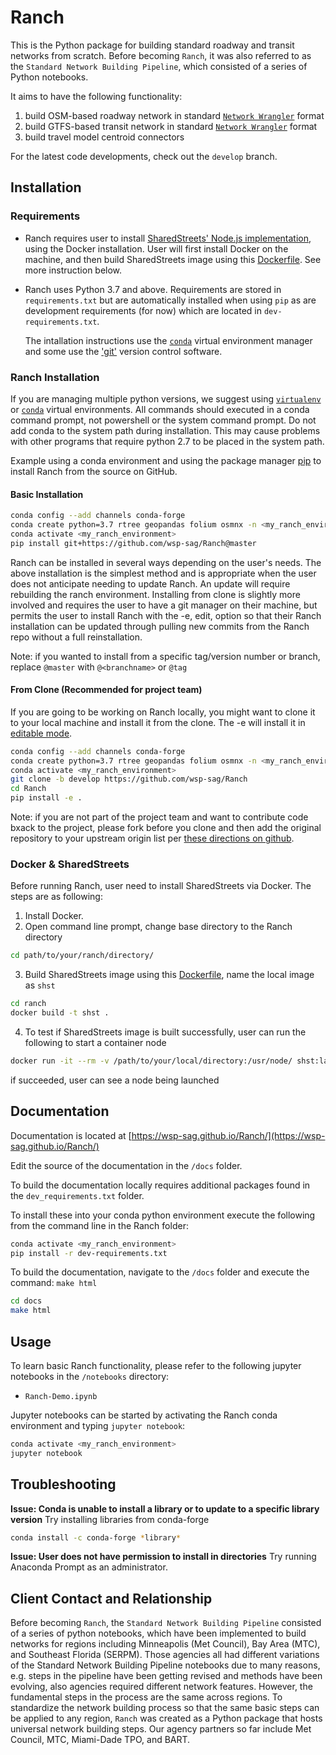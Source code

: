 # Ranch
This is the Python package for building standard roadway and transit networks from scratch. Before becoming `Ranch`, it was also referred to as the `Standard Network Building Pipeline`, which consisted of a series of Python notebooks.

It aims to have the following functionality:

 1. build OSM-based roadway network in standard [`Network Wrangler`](https://github.com/wsp-sag/network_wrangler) format
 2. build GTFS-based transit network in standard [`Network Wrangler`](https://github.com/wsp-sag/network_wrangler) format
 3. build travel model centroid connectors

For the latest code developments, check out the `develop` branch.

## Installation

### Requirements
- Ranch requires user to install [SharedStreets' Node.js implementation](https://github.com/sharedstreets/sharedstreets-js#sharedstreets-nodejs--javascript), using the Docker installation. User will first install Docker on the machine, and then build SharedStreets image using this [Dockerfile](https://github.com/wsp-sag/Ranch/blob/develop/ranch/Dockerfile). See more instruction below.

- Ranch uses Python 3.7 and above.  Requirements are stored in `requirements.txt` but are automatically installed when using `pip` as are development requirements (for now) which are located in `dev-requirements.txt`.

  The intallation instructions use the [`conda`](https://conda.io/en/latest/) virtual environment manager and some use the ['git'](https://git-scm.com/downloads) version control software.

### Ranch Installation
If you are managing multiple python versions, we suggest using [`virtualenv`](https://virtualenv.pypa.io/en/latest/) or [`conda`](https://conda.io/en/latest/) virtual environments. All commands should executed in a conda command prompt, not powershell or the system command prompt. Do not add conda to the system path during installation. This may cause problems with other programs that require python 2.7 to be placed in the system path.

Example using a conda environment and using the package manager [pip](https://pip.pypa.io/en/stable/) to install Ranch from the source on GitHub.

#### Basic Installation

```bash
conda config --add channels conda-forge
conda create python=3.7 rtree geopandas folium osmnx -n <my_ranch_environment>
conda activate <my_ranch_environment>
pip install git+https://github.com/wsp-sag/Ranch@master
```
Ranch can be installed in several ways depending on the user's needs. The above installation is the simplest method and is appropriate when the user does not anticipate needing to update Ranch. An update will require rebuilding the ranch environment. Installing from clone is slightly more involved and requires the user to have a git manager on their machine, but permits the user to install Ranch with the -e, edit, option so that their Ranch installation can be updated through pulling new commits from the Ranch repo without a full reinstallation.

Note: if you wanted to install from a specific tag/version number or branch, replace `@master` with `@<branchname>`  or `@tag`

#### From Clone (Recommended for project team)
If you are going to be working on Ranch locally, you might want to clone it to your local machine and install it from the clone.  The -e will install it in [editable mode](https://pip.pypa.io/en/stable/reference/pip_install/?highlight=editable#editable-installs).

```bash
conda config --add channels conda-forge
conda create python=3.7 rtree geopandas folium osmnx -n <my_ranch_environment>
conda activate <my_ranch_environment>
git clone -b develop https://github.com/wsp-sag/Ranch
cd Ranch
pip install -e .
```

Note: if you are not part of the project team and want to contribute code bxack to the project, please fork before you clone and then add the original repository to your upstream origin list per [these directions on github](https://help.github.com/en/articles/fork-a-repo).

### Docker & SharedStreets
Before running Ranch, user need to install SharedStreets via Docker. The steps are as following:

 1. Install Docker.
 2. Open command line prompt, change base directory to the Ranch directory
 ```bash
 cd path/to/your/ranch/directory/
 ```
 3. Build SharedStreets image using this [Dockerfile](https://github.com/wsp-sag/Ranch/blob/develop/ranch/Dockerfile), name the local image as `shst`
 ```bash
 cd ranch
 docker build -t shst .
 ```
 4. To test if SharedStreets image is built successfully, user can run the following to start a container node
 ```bash
 docker run -it --rm -v /path/to/your/local/directory:/usr/node/ shst:latest /bin/bash
 ```
 if succeeded, user can see a node being launched

## Documentation

Documentation is located at [https://wsp-sag.github.io/Ranch/](https://wsp-sag.github.io/Ranch/)

Edit the source of the documentation  in the `/docs` folder.

To build the documentation locally requires additional packages found in the `dev_requirements.txt` folder.  

To install these into your conda python environment execute the following from the command line in the Ranch folder:

```bash
conda activate <my_ranch_environment>
pip install -r dev-requirements.txt
```

To build the documentation, navigate to the `/docs` folder and execute the command: `make html`

```bash
cd docs
make html
```

## Usage

To learn basic Ranch functionality, please refer to the following jupyter notebooks in the `/notebooks` directory:  

 - `Ranch-Demo.ipynb`

Jupyter notebooks can be started by activating the Ranch conda environment and typing `jupyter notebook`:

```bash
conda activate <my_ranch_environment>
jupyter notebook
```

## Troubleshooting

**Issue: Conda is unable to install a library or to update to a specific library version**
Try installing libraries from conda-forge

```bash
conda install -c conda-forge *library*
```

**Issue: User does not have permission to install in directories**
Try running Anaconda Prompt as an administrator.

## Client Contact and Relationship
Before becoming `Ranch`, the `Standard Network Building Pipeline` consisted of a series of python notebooks, which have been implemented to build networks for regions including Minneapolis (Met Council), Bay Area (MTC), and Southeast Florida (SERPM). Those agencies all had different variations of the Standard Network Building Pipeline notebooks due to many reasons, e.g. steps in the pipeline have been getting revised and methods have been evolving, also agencies required different network features. However, the fundamental steps in the process are the same across regions. To standardize the network building process so that the same basic steps can be applied to any region, `Ranch` was created as a Python package that hosts universal network building steps. Our agency partners so far include Met Council, MTC, Miami-Dade TPO, and BART.
